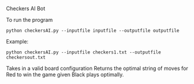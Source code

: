Checkers AI Bot

To run the program

```python checkersAI.py --inputfile inputfile --outputfile outputfile```

Example:

```python checkersAI.py --inputfile checkers1.txt --outputfile checkersout.txt```

Takes in a valid board configuration
Returns the optimal string of moves for Red to win the game given Black plays optimally.
